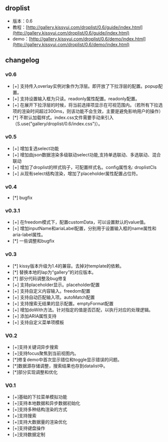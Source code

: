 ## droplist

* 版本：0.6
* 教程：[http://gallery.kissyui.com/droplist/0.6/guide/index.html](http://gallery.kissyui.com/droplist/0.6/guide/index.html)
* demo：[http://gallery.kissyui.com/droplist/0.6/demo/index.html](http://gallery.kissyui.com/droplist/0.6/demo/index.html)

## changelog

### v0.6
- [+] 支持传入overlay实例对象作为浮层。即开放了下拉浮层的配置。popup配置。
- [+] 支持设置输入框为只读。readonly属性配置。readonly配置。
- [+] 在展开下拉浮层的时候，将当前选择项显示在可视范围内。（若所有下拉选项的渲染时间超过300ms，则该功能不会生效，主要是避免影响用户的操作）
- [*] 不默认加载样式。index.css文件需要手动来引入（S.use("gallery/droplist/0.6/index.css")）。

### v0.5
- [+] 增加复选select功能
- [+] 增加由json数据渲染多级联动select功能,支持单选联动、多选联动、混合联动
- [+] 增加了droplist的样式钩子，可配置样式名。config属性名: droplistCls
- [+] 从现有select结构渲染，增加了placeholder属性配置占位符。

### v0.4
- [*] bugfix

### v0.3.1
- [+] 在freedom模式下，配置customData，可以设置默认的value值。
- [+] 增加inputName和ariaLabel配置，分别用于设置输入框的name属性和aria-label属性。
- [*] 一些调整和bugfix

### v0.3

- [*] kissy版本升级为1.4的兼容。去掉对template的依赖。
- [*] 替换本地的lap为“gallery”的对应版本。
- [*] 部分代码调整及bug修复
- [+] 支持placeholder显示。placeholder配置
- [+] 支持自定义内容输入。freedom配置
- [+] 支持自动匹配输入项。autoMatch配置
- [+] 支持搜索无结果的显示配置。emptyFormat配置
- [+] 增加doWith方法。针对指定的值是否匹配，以执行对应的处理逻辑。
- [+] 添加ARIA属性支持
- [+] 支持自定义菜单项模板

### V0.2

- [+]支持关键词异步搜索
- [+]支持focus聚焦到当前视图内。
- [*]修复demo中首次显示错位和toggle显示错误的问题。
- [*]数据源存储调整，搜索结果也存到datalist中。
- [*]部分实现调整和优化

### V0.1

- [+]基础的下拉菜单模拟功能
- [+]支持本地数据和异步数据初始化
- [+]支持多种结构渲染的方式
- [+]支持搜索
- [+]支持大数据量的渲染优化
- [+]支持键盘操作
- [+]支持数据定制

